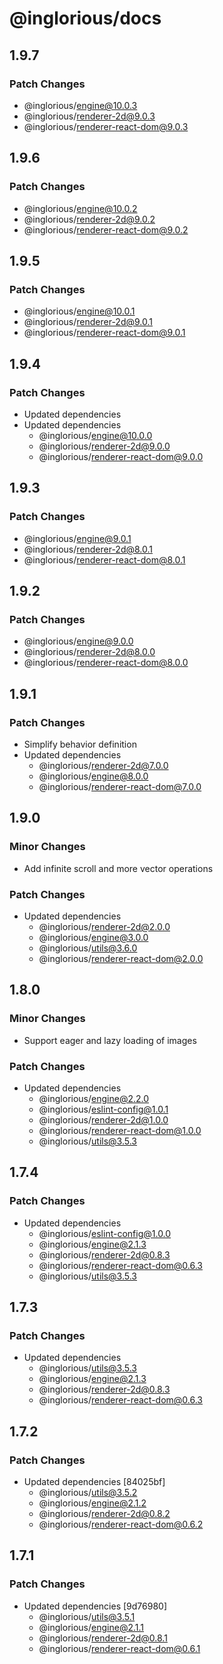 # @inglorious/docs

## 1.9.7

### Patch Changes

- @inglorious/engine@10.0.3
- @inglorious/renderer-2d@9.0.3
- @inglorious/renderer-react-dom@9.0.3

## 1.9.6

### Patch Changes

- @inglorious/engine@10.0.2
- @inglorious/renderer-2d@9.0.2
- @inglorious/renderer-react-dom@9.0.2

## 1.9.5

### Patch Changes

- @inglorious/engine@10.0.1
- @inglorious/renderer-2d@9.0.1
- @inglorious/renderer-react-dom@9.0.1

## 1.9.4

### Patch Changes

- Updated dependencies
- Updated dependencies
  - @inglorious/engine@10.0.0
  - @inglorious/renderer-2d@9.0.0
  - @inglorious/renderer-react-dom@9.0.0

## 1.9.3

### Patch Changes

- @inglorious/engine@9.0.1
- @inglorious/renderer-2d@8.0.1
- @inglorious/renderer-react-dom@8.0.1

## 1.9.2

### Patch Changes

- @inglorious/engine@9.0.0
- @inglorious/renderer-2d@8.0.0
- @inglorious/renderer-react-dom@8.0.0

## 1.9.1

### Patch Changes

- Simplify behavior definition
- Updated dependencies
  - @inglorious/renderer-2d@7.0.0
  - @inglorious/engine@8.0.0
  - @inglorious/renderer-react-dom@7.0.0

## 1.9.0

### Minor Changes

- Add infinite scroll and more vector operations

### Patch Changes

- Updated dependencies
  - @inglorious/renderer-2d@2.0.0
  - @inglorious/engine@3.0.0
  - @inglorious/utils@3.6.0
  - @inglorious/renderer-react-dom@2.0.0

## 1.8.0

### Minor Changes

- Support eager and lazy loading of images

### Patch Changes

- Updated dependencies
  - @inglorious/engine@2.2.0
  - @inglorious/eslint-config@1.0.1
  - @inglorious/renderer-2d@1.0.0
  - @inglorious/renderer-react-dom@1.0.0
  - @inglorious/utils@3.5.3

## 1.7.4

### Patch Changes

- Updated dependencies
  - @inglorious/eslint-config@1.0.0
  - @inglorious/engine@2.1.3
  - @inglorious/renderer-2d@0.8.3
  - @inglorious/renderer-react-dom@0.6.3
  - @inglorious/utils@3.5.3

## 1.7.3

### Patch Changes

- Updated dependencies
  - @inglorious/utils@3.5.3
  - @inglorious/engine@2.1.3
  - @inglorious/renderer-2d@0.8.3
  - @inglorious/renderer-react-dom@0.6.3

## 1.7.2

### Patch Changes

- Updated dependencies [84025bf]
  - @inglorious/utils@3.5.2
  - @inglorious/engine@2.1.2
  - @inglorious/renderer-2d@0.8.2
  - @inglorious/renderer-react-dom@0.6.2

## 1.7.1

### Patch Changes

- Updated dependencies [9d76980]
  - @inglorious/utils@3.5.1
  - @inglorious/engine@2.1.1
  - @inglorious/renderer-2d@0.8.1
  - @inglorious/renderer-react-dom@0.6.1
